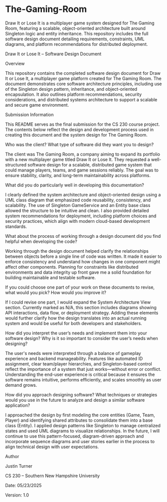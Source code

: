 # The-Gaming-Room
Draw It or Lose It is a multiplayer game system designed for The Gaming Room, featuring a scalable, object-oriented architecture built around Singleton logic and entity inheritance. This repository includes the full software design document detailing requirements, constraints, UML diagrams, and platform recommendations for distributed deployment.

Draw It or Lose It – Software Design Document 

Overview 

This repository contains the completed software design document for Draw It or Lose It, a multiplayer game platform created for The Gaming Room. The document demonstrates core software architecture principles, including use of the Singleton design pattern, inheritance, and object-oriented encapsulation. It also outlines platform recommendations, security considerations, and distributed systems architecture to support a scalable and secure game environment. 

 

Submission Information 

This README serves as the final submission for the CS 230 course project. The contents below reflect the design and development process used in creating this document and the system design for The Gaming Room. 

 

Who was the client? What type of software did they want you to design? 

The client was The Gaming Room, a company aiming to expand its portfolio with a new multiplayer game titled Draw It or Lose It. They requested a well-structured software design for a scalable, distributed game system that could manage players, teams, and game sessions reliably. The goal was to ensure stability, clarity, and long-term maintainability across platforms. 

 

What did you do particularly well in developing this documentation? 

I clearly defined the system architecture and object-oriented design using a UML class diagram that emphasized code reusability, consistency, and scalability. The use of Singleton GameService and an Entity base class allowed the structure to be intuitive and clean. I also provided detailed system recommendations for deployment, including platform choices and security practices, which align with modern cloud-based development standards. 

 

What about the process of working through a design document did you find helpful when developing the code? 

Working through the design document helped clarify the relationships between objects before a single line of code was written. It made it easier to enforce consistency and understand how changes in one component might affect other components. Planning for constraints like distributed environments and data integrity up front gave me a solid foundation for building maintainable and testable software. 

 

If you could choose one part of your work on these documents to revise, what would you pick? How would you improve it? 

If I could revise one part, I would expand the System Architecture View section. Currently marked as N/A, this section includes diagrams showing API interactions, data flow, or deployment strategy. Adding these elements would further clarify how the design translates into an actual running system and would be useful for both developers and stakeholders. 

 

How did you interpret the user’s needs and implement them into your software design? Why is it so important to consider the user’s needs when designing? 

The user's needs were interpreted through a balance of gameplay experience and backend manageability. Features like automated ID assignment, clear team/player hierarchies, and Singleton-based control reflect the importance of a system that just works—without error or conflict. Understanding the end-user experience is critical because it ensures the software remains intuitive, performs efficiently, and scales smoothly as user demand grows. 

 

How did you approach designing software? What techniques or strategies would you use in the future to analyze and design a similar software application? 

I approached the design by first modeling the core entities (Game, Team, Player) and identifying shared attributes to consolidate them into a base class (Entity). I applied design patterns like Singleton to manage centralized states and used UML diagrams to visualize relationships. In the future, I will continue to use this pattern-focused, diagram-driven approach and incorporate sequence diagrams and user stories earlier in the process to align technical design with user expectations. 

 

Author 

Justin Turner 

 CS 230 – Southern New Hampshire University 

 Date: 05/23/2025 

 Version: 1.0 
